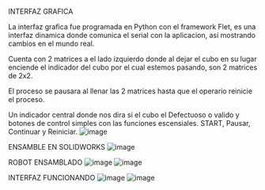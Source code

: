 INTERFAZ GRAFICA

La interfaz grafica fue programada en Python con el framework Flet, es una interfaz dinamica donde comunica el serial con la aplicacion, así mostrando cambios en el mundo real.

Cuenta con 2 matrices a el lado izquierdo donde al dejar el cubo en su lugar enciende el indicador del cubo por el cual estemos pasando, son 2 matrices de 2x2.

El proceso se pausara al llenar las 2 matrices hasta que el operario reinicie el proceso.

Un indicador central donde nos dira si el cubo el Defectuoso o valido y botones de control simples con las funciones escensiales. START, Pausar, Continuar y Reiniciar.
![image](https://github.com/user-attachments/assets/b47c6033-fc23-441d-bae3-95be70db0f62)

ENSAMBLE EN SOLIDWORKS
![image](https://github.com/user-attachments/assets/763f2afd-31c3-489d-bdb9-a54f1b055ba8)

ROBOT ENSAMBLADO
![image](https://github.com/user-attachments/assets/c74df293-4193-46a2-bcd7-f374a48fad59)
![image](https://github.com/user-attachments/assets/810a3a2f-6350-4f80-82d2-7c47eaa8a196)

INTERFAZ FUNCIONANDO
![image](https://github.com/user-attachments/assets/bd5ca817-e123-4d63-8c4e-d8d6bd307309)
![image](https://github.com/user-attachments/assets/150f2b4e-0d01-45b9-88c7-3d1d437973cb)
